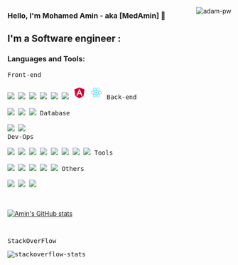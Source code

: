 <p><img align="right" src="https://github.com/Adam-pw/Adam-pw/blob/main/animation_500_kxa883sd.gif" alt="adam-pw" /></p>

### Hello, I'm Mohamed Amin - aka [MedAmin] 👋



## I'm a Software engineer :




### Languages and Tools:




<section>
  <kbd>
    <kbd>Front-end</kbd>
    <br>
    <br>
    <img width="30px" src="https://cdn.jsdelivr.net/gh/devicons/devicon/icons/html5/html5-original.svg" /> 
    <img width="30px" src="https://cdn.jsdelivr.net/gh/devicons/devicon/icons/css3/css3-plain.svg" /> 
    <img width="30px" src="https://cdn.jsdelivr.net/gh/devicons/devicon/icons/javascript/javascript-original.svg" />
    <img width="30px" src="https://cdn.jsdelivr.net/gh/devicons/devicon/icons/typescript/typescript-original.svg" />
    <img width="30px" src="https://cdn.jsdelivr.net/gh/devicons/devicon/icons/jquery/jquery-original.svg" />
    <img width="30px" src="https://img.icons8.com/color/48/000000/bootstrap.png" />
     <img width="30px" src="https://raw.githubusercontent.com/github/explore/80688e429a7d4ef2fca1e82350fe8e3517d3494d/topics/angular/angular.png" />
      <img width="30px" src="https://raw.githubusercontent.com/github/explore/80688e429a7d4ef2fca1e82350fe8e3517d3494d/topics/react/react.png" />
    

  </kbd>
  
  
  <kbd>
    <kbd>Back-end</kbd>
    <br>
    <br>
    <img width="30px" src="https://blog.oxiane.com/wp-content/uploads/2021/02/spring_boog_400x400.png" />
    <img width="30px" src="https://play-lh.googleusercontent.com/uGqP7F-E_eaEwTb3hMz63MWf0YKRSK6n9INBwibBSOrGDg6B3sd-ACuqNrR312ohdQ" />
     <img width="30px" src="https://img.icons8.com/color/48/000000/java-coffee-cup-logo.png" />
    </kbd>
  
   <kbd>
    <kbd>Database</kbd>
    <br>
    <br>
    <img width="30px" src="https://cdn.iconscout.com/icon/free/png-128/mongodb-4-1175139.png" />
        <img width="30px" src="https://cdn.iconscout.com/icon/free/png-128/mysql-4-226026.png" />

    
  </kbd>
   <br>
  <kbd>
    <kbd>Dev-Ops</kbd>
    <br>
    <br>
    <img width="30px" src="https://www.vectorlogo.zone/logos/jenkins/jenkins-icon.svg" />
    <img width="30px" src="https://www.logiciels.pro/wp-content/uploads/2021/05/junit-avis-prix-alternatives-logiciel.webp" />
    <img width="30px" src="https://img.icons8.com/color/48/000000/git.png" />
    <img width="30px" src="https://cdn-icons-png.flaticon.com/512/919/919853.png" />
    <img width="30px" src="https://static.wixstatic.com/media/277f7d_baeb89dc948f42778d5699d68aa6aa7f~mv2.png/v1/fit/w_256%2Ch_256%2Cal_c/file.png" />
    <img width="30px" src="https://store-images.s-microsoft.com/image/apps.47025.3c23edf5-06df-4012-ac0e-eb23e28266c1.71249308-9e87-41f5-9106-5927d57ad492.5203162d-37c3-4389-8df2-623d76a2160e" />
    <img width="30px" src="https://spin.atomicobject.com/wp-content/uploads/gitlab-ci-cd-logo_2x.png" />
    <img width="30px" src="https://junit.org/junit5/assets/img/junit5-logo.png" />






  </kbd>
  
  
    
    
  
  <kbd>
    <kbd>Tools</kbd>
    <br>
    <br>
    <img width="30px" src="https://cdn.jsdelivr.net/gh/devicons/devicon/icons/vscode/vscode-original.svg" />
          <img width="30px" src="https://img.icons8.com/color/48/000000/spring-logo.png" />
              <img width="30px" src="https://www.vectorlogo.zone/logos/getpostman/getpostman-icon.svg" />
                    <img width="30px" src="https://upload.wikimedia.org/wikipedia/commons/thumb/9/9c/IntelliJ_IDEA_Icon.svg/2048px-IntelliJ_IDEA_Icon.svg.png" />
                            <img width="30px" src="https://cdn-ssl-devio-img.classmethod.jp/wp-content/uploads/2017/07/swagger-eyecatch.png" />



    
  </kbd>
  
 
  
  
  
  <kbd>
    <kbd>Others</kbd>
    <br>
    <br>
    <img width="30px" src="https://cdn.jsdelivr.net/gh/devicons/devicon/icons/ubuntu/ubuntu-plain.svg" />
        <img width="30px" src="https://img.icons8.com/color/48/000000/python.png" />
        <img width="30px" src="https://icons.iconarchive.com/icons/pictogrammers/material/512/apache-kafka-icon.png" />


    
  </kbd>
</section>



<br/>



<br/>

[![Amin's GitHub stats](https://github-readme-stats.vercel.app/api?username=medamin)](https://github.com/anuraghazra/github-readme-stats)



  <kbd>
<br/>

<kbd >StackOverFlow</kbd>



![stackoverflow-stats](https://github-stackoverflow-readme.vercel.app/?userId=19086479)

</kbd>
</section> 




